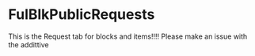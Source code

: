 # FulBlkPublicRequests
This is the Request tab for blocks and items!!!!
Please make an issue with the addittive 
